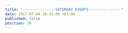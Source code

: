 ```yaml
---
title: "---------------SATURDAY EVENTS---------------"
date: 2017-07-04 16:33:00 +07:00
published: false
position: 39
---
```


